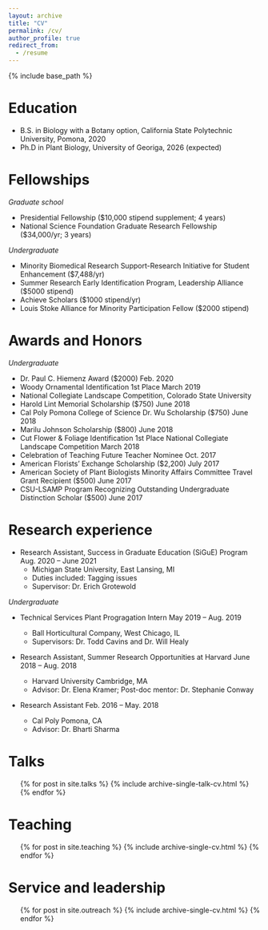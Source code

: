 ```yaml
---
layout: archive
title: "CV"
permalink: /cv/
author_profile: true
redirect_from:
  - /resume
---
```


{% include base_path %}

Education
======
* B.S. in Biology with a Botany option, California State Polytechnic University, Pomona, 2020
* Ph.D in Plant Biology, University of Georiga, 2026 (expected)

Fellowships
======
*Graduate school*

* Presidential Fellowship ($10,000 stipend supplement; 4 years)                                                                                
* National Science Foundation Graduate Research Fellowship ($34,000/yr; 3 years)                                             

*Undergraduate*

* Minority Biomedical Research Support-Research Initiative for Student Enhancement ($7,488/yr)
* Summer Research Early Identification Program, Leadership Alliance ($5000 stipend)                                                        
* Achieve Scholars ($1000 stipend/yr)                                                                                                           
* Louis Stoke Alliance for Minority Participation Fellow ($2000 stipend)                                    


Awards and Honors
======

*Undergraduate*

* Dr. Paul C. Hiemenz Award ($2000) Feb. 2020
* Woody Ornamental Identification 1st Place March 2019
* National Collegiate Landscape Competition, Colorado State University
* Harold Lint Memorial Scholarship ($750) June 2018
* Cal Poly Pomona College of Science Dr. Wu Scholarship ($750) June 2018
* Marilu Johnson Scholarship ($800) June 2018
* Cut Flower & Foliage Identification 1st Place National Collegiate Landscape Competition March 2018
* Celebration of Teaching Future Teacher Nominee Oct. 2017
* American Florists’ Exchange Scholarship ($2,200) July 2017
* American Society of Plant Biologists Minority Affairs Committee Travel Grant Recipient ($500) June 2017
* CSU-LSAMP Program Recognizing Outstanding Undergraduate Distinction Scholar ($500) June 2017

Research experience
======

* Research Assistant, Success in Graduate Education (SiGuE) Program Aug. 2020 – June 2021
  * Michigan State University, East Lansing, MI
  * Duties included: Tagging issues
  * Supervisor: Dr. Erich Grotewold

*Undergraduate*

* Technical Services Plant Progragation Intern May 2019 – Aug. 2019
  * Ball Horticultural Company, West Chicago, IL
  * Supervisors: Dr. Todd Cavins and Dr. Will Healy

* Research Assistant, Summer Research Opportunities at Harvard June 2018 – Aug. 2018
  * Harvard University Cambridge, MA
  * Advisor: Dr. Elena Kramer; Post-doc mentor: Dr. Stephanie Conway

* Research Assistant Feb. 2016 – May. 2018
  * Cal Poly Pomona, CA
  * Advisor: Dr. Bharti Sharma

  
Talks
======
  <ul>{% for post in site.talks %}
    {% include archive-single-talk-cv.html %}
  {% endfor %}</ul>
  
Teaching
======
  <ul>{% for post in site.teaching %}
    {% include archive-single-cv.html %}
  {% endfor %}</ul>
  
Service and leadership
======
  <ul>{% for post in site.outreach %}
    {% include archive-single-cv.html %}
  {% endfor %}</ul>
